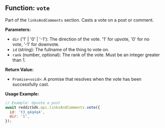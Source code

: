 ## Function: `vote`

Part of the `linksAndComments` section. Casts a vote on a post or comment.

**Parameters:**

- `dir` ('1' | '0' | '-1'): The direction of the vote. '1' for upvote, '0' for no vote, '-1' for downvote.
- `id` (string): The fullname of the thing to vote on.
- `rank` (number, optional): The rank of the vote. Must be an integer greater than 1.

**Return Value:**

- `Promise<void>`: A promise that resolves when the vote has been successfully cast.

**Usage Example:**

```javascript
// Example: Upvote a post
await redditSdk.api.linksAndComments.vote({
  id: 't3_q4q4q4',
  dir: '1',
});
```
